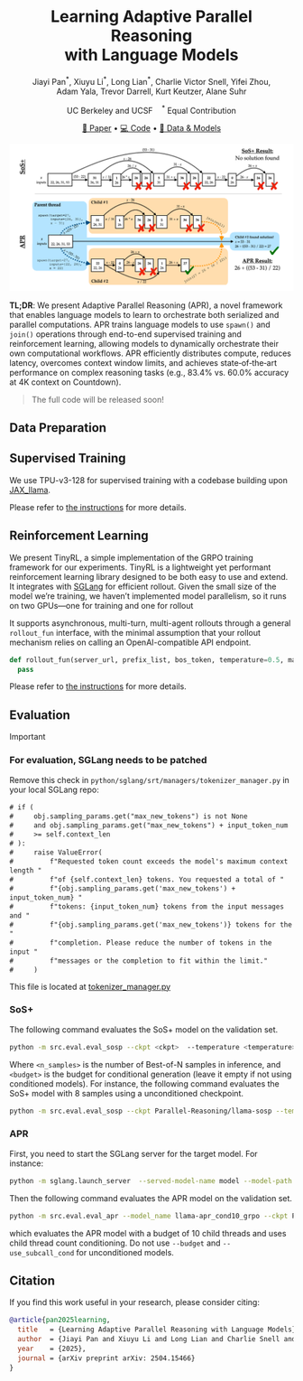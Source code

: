 <h1 align="center"> Learning Adaptive Parallel Reasoning <br> with Language Models </h1>

<p align="center">
  <a href="https://www.jiayipan.com/" style="text-decoration: none;">Jiayi Pan</a><sup>*</sup>,
  <a href="https://xiuyuli.com/" style="text-decoration: none;">Xiuyu Li</a><sup>*</sup>,
  <a href="https://tonylian.com/" style="text-decoration: none;">Long Lian</a><sup>*</sup>,
  <a href="https://sea-snell.github.io/" style="text-decoration: none;">Charlie Victor Snell</a>,
  <a href="https://yifeizhou02.github.io/" style="text-decoration: none;">Yifei Zhou</a>,<br>
  <a href="https://www.adamyala.org/" style="text-decoration: none;">Adam Yala</a>,
  <a href="https://people.eecs.berkeley.edu/~trevor/" style="text-decoration: none;">Trevor Darrell</a>,
  <a href="https://people.eecs.berkeley.edu/~keutzer/" style="text-decoration: none;">Kurt Keutzer</a>,
  <a href="https://www.alanesuhr.com/" style="text-decoration: none;">Alane Suhr</a>
</p>

<p align="center">
    UC Berkeley and UCSF &nbsp;&nbsp;&nbsp;<sup>*</sup> Equal Contribution
</p>

<p align="center">
<a href="https://arxiv.org/abs/2504.15466">📃 Paper</a>
•
<a href="https://github.com/Parallel-Reasoning/APR" >💻 Code</a>
•
<a href="https://huggingface.co/Parallel-Reasoning" >🤗 Data & Models</a>
</p>


![APR](./assets/apr.png)

**TL;DR**: 
We present Adaptive Parallel Reasoning (APR), a novel framework that enables language models to learn to orchestrate both serialized and parallel computations. APR trains language models to use `spawn()` and `join()` operations through end-to-end supervised training and reinforcement learning, allowing models to dynamically orchestrate their own computational workflows.
APR efficiently distributes compute, reduces latency, overcomes context window limits, and achieves state‑of‑the‑art performance on complex reasoning tasks (e.g., 83.4% vs. 60.0% accuracy at 4K context on Countdown).

> The full code will be released soon!
## Data Preparation

## Supervised Training
We use TPU-v3-128 for supervised training with a codebase building upon [JAX_llama](https://github.com/Sea-Snell/JAX_llama). 

Please refer to [the instructions](supervised-jax/README.md) for more details.

## Reinforcement Learning
We present TinyRL, a simple implementation of the GRPO training framework for our experiments. TinyRL is a lightweight yet performant reinforcement learning library designed to be both easy to use and extend. It integrates with [SGLang](https://github.com/sgl-project/sglang) for efficient rollout. Given the small size of the model we’re training, we haven’t implemented model parallelism, so it runs on two GPUs—one for training and one for rollout

It supports asynchronous, multi-turn, multi-agent rollouts through a general `rollout_fun` interface, with the minimal assumption that your rollout mechanism relies on calling an OpenAI-compatible API endpoint. 
```python
def rollout_fun(server_url, prefix_list, bos_token, temperature=0.5, max_workers=32):
  pass
```

Please refer to [the instructions](tinyrl/README.md) for more details.

## Evaluation

> [!IMPORTANT]
> ### For evaluation, SGLang needs to be patched
> Remove this check in `python/sglang/srt/managers/tokenizer_manager.py` in your local SGLang repo:
> ```
> # if (
> #     obj.sampling_params.get("max_new_tokens") is not None
> #     and obj.sampling_params.get("max_new_tokens") + input_token_num
> #     >= self.context_len
> # ):
> #     raise ValueError(
> #         f"Requested token count exceeds the model's maximum context length "
> #         f"of {self.context_len} tokens. You requested a total of "
> #         f"{obj.sampling_params.get('max_new_tokens') + input_token_num} "
> #         f"tokens: {input_token_num} tokens from the input messages and "
> #         f"{obj.sampling_params.get('max_new_tokens')} tokens for the "
> #         f"completion. Please reduce the number of tokens in the input "
> #         f"messages or the completion to fit within the limit."
> #     )
> ```
> 
> This file is located at [tokenizer_manager.py](https://github.com/sgl-project/sglang/blob/45205d88a08606d5875476fbbbc76815a5107edd/python/sglang/srt/managers/tokenizer_manager.py#L350)

### SoS+

The following command evaluates the SoS+ model on the validation set.
```bash
python -m src.eval.eval_sosp --ckpt <ckpt>  --temperature <temperature> --batch_size 256 --gens 1 --output_dir <output_dir> --num_gpus 8 --n_samples <n_samples> --budget <budget>
```
Where `<n_samples>` is the number of Best-of-N samples in inference, and `<budget>` is the budget for conditional generation (leave it empty if not using conditioned models). For instance, the following command evaluates the SoS+ model with 8 samples using a unconditioned checkpoint.
```bash
python -m src.eval.eval_sosp --ckpt Parallel-Reasoning/llama-sosp --temperature 1.0 --batch_size 256 --gens 1 --output_dir results/llama-sosp/ --num_gpus 8 --n_samples 8
```

### APR

First, you need to start the SGLang server for the target model. For instance:
```bash
python -m sglang.launch_server  --served-model-name model --model-path Parallel-Reasoning/llama-apr_cond10_grpo --port 2346 --dp-size 8
```

Then the following command evaluates the APR model on the validation set.
```bash
python -m src.eval.eval_apr --model_name llama-apr_cond10_grpo --ckpt Parallel-Reasoning/llama-apr_cond10_grpo --temperature 1.0 --budget 10 --use_subcall_cond
```
which evaluates the APR model with a budget of 10 child threads and uses child thread count conditioning. Do not use `--budget` and `--use_subcall_cond` for unconditioned models.


## Citation
If you find this work useful in your research, please consider citing:

```bibtex
@article{pan2025learning,
  title   = {Learning Adaptive Parallel Reasoning with Language Models},
  author  = {Jiayi Pan and Xiuyu Li and Long Lian and Charlie Snell and Yifei Zhou and Adam Yala and Trevor Darrell and Kurt Keutzer and Alane Suhr},
  year    = {2025},
  journal = {arXiv preprint arXiv: 2504.15466}
}
```
